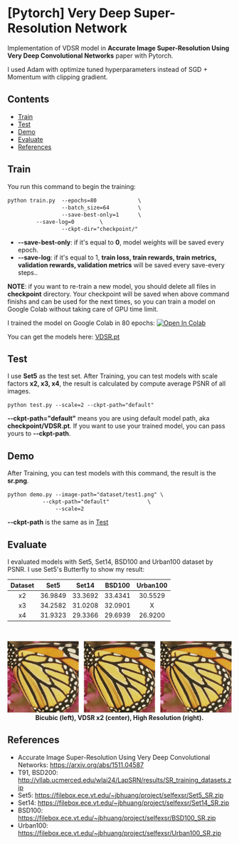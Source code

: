 # [Pytorch] Very Deep Super-Resolution Network

Implementation of VDSR model in **Accurate Image Super-Resolution Using Very Deep Convolutional Networks** paper with Pytorch.

I used Adam with optimize tuned hyperparameters instead of SGD + Momentum with clipping gradient.


## Contents
- [Train](#train)
- [Test](#test)
- [Demo](#demo)
- [Evaluate](#evaluate)
- [References](#references)


## Train
You run this command to begin the training:
```
python train.py  --epochs=80             \
                 --batch_size=64         \
                 --save-best-only=1      \
		 --save-log=0		 \
                 --ckpt-dir="checkpoint/"
```
- **--save-best-only**: if it's equal to **0**, model weights will be saved every epoch.
- **--save-log**: if it's equal to 1, **train loss, train rewards, train metrics, validation rewards, validation metrics** will be saved every save-every steps..


**NOTE**: if you want to re-train a new model, you should delete all files in **checkpoint** directory. Your checkpoint will be saved when above command finishs and can be used for the next times, so you can train a model on Google Colab without taking care of GPU time limit.

I trained the model on Google Colab in 80 epochs:
[![Open In Colab](https://colab.research.google.com/assets/colab-badge.svg)](https://colab.research.google.com/github/Nhat-Thanh/VDSR-Pytorch/blob/main/VDSR-Pytorch.ipynb)

You can get the models here: [VDSR.pt](checkpoint/VDSR.pt)


## Test
I use **Set5** as the test set. After Training, you can test models with scale factors **x2, x3, x4**, the result is calculated by compute average PSNR of all images.
```
python test.py --scale=2 --ckpt-path="default"
```

**--ckpt-path="default"** means you are using default model path, aka **checkpoint/VDSR.pt**. If you want to use your trained model, you can pass yours to **--ckpt-path**.

## Demo 
After Training, you can test models with this command, the result is the **sr.png**.
```
python demo.py --image-path="dataset/test1.png" \
	       --ckpt-path="default" 			\
               --scale=2
```

**--ckpt-path** is the same as in [Test](#test)

## Evaluate

I evaluated models with Set5, Set14, BSD100 and Urban100 dataset by PSNR. I use Set5's Butterfly to show my result:

<div align="center">

|  Dataset  |   Set5  |  Set14  |  BSD100 | Urban100 |
|:---------:|:-------:|:-------:|:-------:|:--------:|
|     x2    | 36.9849 | 33.3692 | 33.4341 | 30.5529  |
|     x3    | 34.2582 | 31.0208 | 32.0901 |     X    |
|     x4    | 31.9323 | 29.3366 | 29.6939 | 26.9200  |

  <br/>

  <img src="./README/example.png" width="1000"/><br/>
  <b>Bicubic (left), VDSR x2 (center), High Resolution (right).</b>
</div>

## References
- Accurate Image Super-Resolution Using Very Deep Convolutional Networks: https://arxiv.org/abs/1511.04587
- T91, BSD200: http://vllab.ucmerced.edu/wlai24/LapSRN/results/SR_training_datasets.zip
- Set5: https://filebox.ece.vt.edu/~jbhuang/project/selfexsr/Set5_SR.zip
- Set14: https://filebox.ece.vt.edu/~jbhuang/project/selfexsr/Set14_SR.zip
- BSD100: https://filebox.ece.vt.edu/~jbhuang/project/selfexsr/BSD100_SR.zip
- Urban100: https://filebox.ece.vt.edu/~jbhuang/project/selfexsr/Urban100_SR.zip
